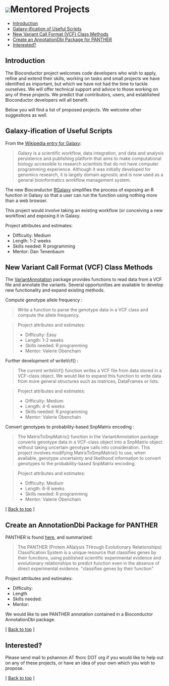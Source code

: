 ![](/images/icons/magnifier.gif)Mentored Projects
==================================================

* [Introduction](#introduction)
* [Galaxy-ification of Useful Scripts](#galaxy)
* [New Variant Call Format (VCF) Class Methods](#vcf)
* [Create an AnnotationDbi Package for PANTHER](#panther)
* [Interested?](#contact)


<h2 id="introduction">Introduction</h2>

The Bioconductor project welcomes code developers who wish to apply, refine and extend their skills, working on
tasks and small projects we have identified as important, but which we have not had the time to tackle ourselves.   We will
offer technical support and advice to those working on any of these projects.   We predict that contributors, users, and established
Bioconductor developers will all benefit.


Below you will find a list of proposed projects.  We welcome other suggestions as well.

<h2 id="galaxy">Galaxy-ification of Useful Scripts</h2>
From the <a href="http://en.wikipedia.org/wiki/Galaxy_%28computational_biology%29">Wikipedia entry for Galaxy</a>:

<blockquote>
Galaxy is a scientific workflow, data integration, and data and
analysis persistence and publishing platform that aims to make
computational biology accessible to research scientists that do not
have computer programming experience. Although it was initially
developed for genomics research, it is largely domain agnostic and is
now used as a general bioinformatics workflow management system.
</blockquote>
The new Bioconductor <a href="packages/devel/bioc/html/RGalaxy.html">RGalaxy</a>
 simplifies the process of exposing an R function in Galaxy so that a user
can run the function using nothing more than a web browser.

This project would involve taking an existing workflow (or conceiving a new workflow)
and exposing it in Galaxy.

Project attributes and estimates:

* Difficulty: Medium
* Length: 1-2 weeks
* Skills needed: R programming
* Mentor: Dan Tenenbaum

<h2 id="vcf">New Variant Call Format (VCF) Class Methods</h2>

The <a href=http://www.bioconductor.org/packages/2.10/bioc/html/VariantAnnotation.html>VariantAnnotation</a> package
provides functions to read data from a VCF file and annotate the variants. 
Several opportunities are available to develop new functionality 
and expand existing methods.

Compute genotype allele frequency :
<blockquote>
Write a function to parse the genotype data in 
a VCF class and compute the allele frequency.
</blockquote>

<blockquote>
Project attributes and estimates:
<ul>
<li>Difficulty: Easy</li>
<li>Length: 1-2 weeks</li>
<li>Skills needed: R programming</li>
<li>Mentor: Valerie Obenchain</li>
</ul>
</blockquote>

Further development of writeVcf() :
<blockquote>
The current writeVcf() function writes a VCF file from data
stored in a VCF-class object. We would like to expand this 
function to write data from more general structures such 
as matrices, DataFrames or lists.
</blockquote>

<blockquote>
Project attributes and estimates:
<ul>
<li>Difficulty: Medium</li>
<li>Length: 4-6 weeks</li>
<li>Skills needed: R programming</li>
<li>Mentor: Valerie Obenchain</li> 
</ul>
</blockquote>

Convert genotypes to probability-based SnpMatrix encoding :
<blockquote>
The MatrixToSnpMatrix() function in the VariantAnnotation
package converts genotype data in a VCF-class object
into a SnpMatrix object without taking uncertain genotype 
calls into consideration. This project involves modifying
MatrixToSmpMatrix() to use, when available, genotype 
uncertainty and likelihood information to convert 
genotypes to the probability-based SnpMatrix encoding.
</blockquote>

<blockquote>
Project attributes and estimates:
<ul>
<li>Difficulty: Medium</li>
<li>Length: 6-8 weeks</li>
<li>Skills needed: R programming</li>
<li>Mentor: Valerie Obenchain</li>
</ul>
</blockquote>


<p class="back_to_top">[ <a href="#top">Back to top</a> ]</p>


<h2 id='panther'> Create an AnnotationDbi Package for PANTHER</h2>

PANTHER is found <a href=http://www.pantherdb.org/>here</a>, and summarized:
<blockquote>

The PANTHER (Protein ANalysis THrough Evolutionary Relationships)
Classification System is a unique resource that classifies genes by
their functions, using published scientific experimental evidence and
evolutionary relationships to predict function even in the absence of
direct experimental evidence.  "classifies genes by their function"
</blockquote>

Project attributes and estimates:

* Difficulty:
* Length
* Skills needed:  
* Mentor:

We would like to see PANTHER annotation contained in a Bioconductor AnnotationDbi
package.

<p class="back_to_top">[ <a href="#top">Back to top</a> ]</p>

<h2 id="contact">Interested?</h2>

Please send mail to pshannon AT fhcrc DOT org if you would like to help out on any of these projects, or have an idea of your own which you
wish to propose.


<p class="back_to_top">[ <a href="#top">Back to top</a> ]</p>
